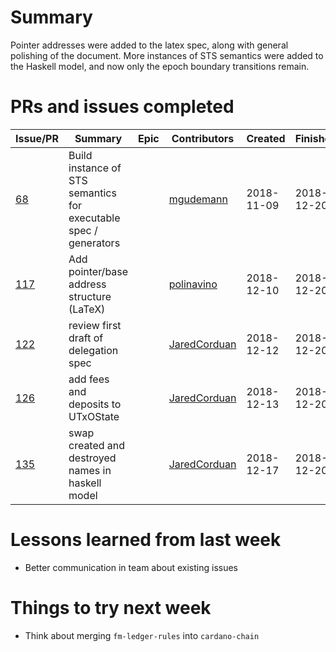 # Summary

Pointer addresses were added to the latex spec, along with general polishing of the document. More instances of STS semantics were added to the Haskell model, and now only the epoch boundary transitions remain.

# PRs and issues completed

| Issue/PR | Summary | Epic | Contributors | Created | Finished | Comments|
|----------|---------|------|--------------|---------|----------|---------|
| [68](https://github.com/input-output-hk/fm-ledger-rules/issues/68) | Build instance of STS semantics for executable spec / generators | | [mgudemann](https://github.com/mgudemann) | 2018-11-09 | 2018-12-20 | |
| [117](https://github.com/input-output-hk/fm-ledger-rules/issues/117) | Add pointer/base address structure (LaTeX) | | [polinavino](https://github.com/polinavino) | 2018-12-10 | 2018-12-20 | |
| [122](https://github.com/input-output-hk/fm-ledger-rules/issues/122) | review first draft of delegation spec | | [JaredCorduan](https://github.com/JaredCorduan) | 2018-12-12 | 2018-12-20 | |
| [126](https://github.com/input-output-hk/fm-ledger-rules/issues/126) | add fees and deposits to UTxOState | | [JaredCorduan](https://github.com/JaredCorduan) | 2018-12-13 | 2018-12-20 | |
| [135](https://github.com/input-output-hk/fm-ledger-rules/issues/135) | swap created and destroyed names in haskell model | | [JaredCorduan](https://github.com/JaredCorduan) | 2018-12-17 | 2018-12-20 | |

# Lessons learned from last week

 - Better communication in team about existing issues

# Things to try next week

 - Think about merging `fm-ledger-rules` into `cardano-chain`
